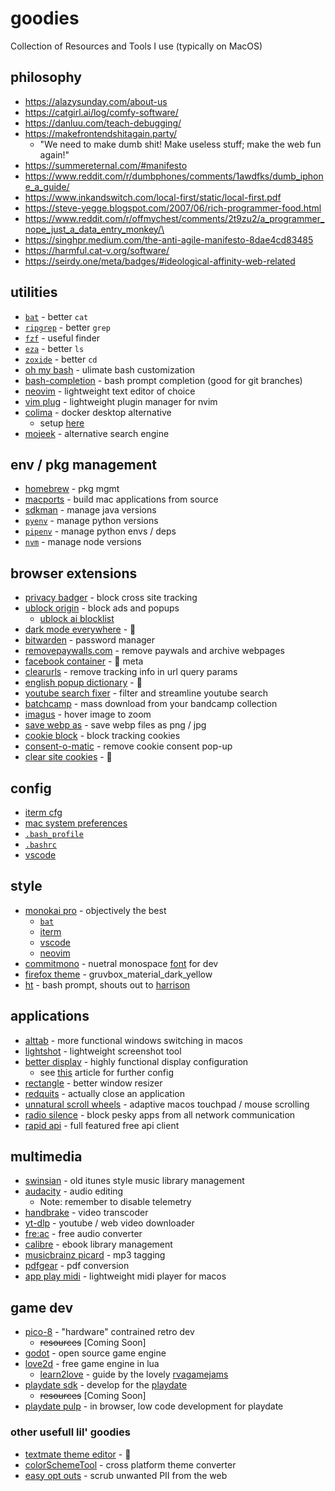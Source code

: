 # goodies
Collection of Resources and Tools I use (typically on MacOS)

## philosophy
* https://alazysunday.com/about-us
* https://catgirl.ai/log/comfy-software/
* https://danluu.com/teach-debugging/
* https://makefrontendshitagain.party/
    * "We need to make dumb shit! Make useless stuff; make the web fun again!" 
* https://summereternal.com/#manifesto
* https://www.reddit.com/r/dumbphones/comments/1awdfks/dumb_iphone_a_guide/
* https://www.inkandswitch.com/local-first/static/local-first.pdf
* https://steve-yegge.blogspot.com/2007/06/rich-programmer-food.html
* https://www.reddit.com/r/offmychest/comments/2t9zu2/a_programmer_nope_just_a_data_entry_monkey/\
* https://singhpr.medium.com/the-anti-agile-manifesto-8dae4cd83485
* https://harmful.cat-v.org/software/
* https://seirdy.one/meta/badges/#ideological-affinity-web-related

## utilities
* [`bat`](https://github.com/sharkdp/bat) - better `cat`
* [`ripgrep`](https://github.com/BurntSushi/ripgrep) - better `grep`
* [`fzf`](https://github.com/junegunn/fzf) - useful finder
* [`eza`](https://github.com/eza-community/eza) - better `ls`
* [`zoxide`](https://github.com/ajeetdsouza/zoxide) - better `cd`
* [oh my bash](https://ohmybash.nntoan.com/) - ulimate bash customization
* [bash-completion](https://formulae.brew.sh/formula/bash-completion) - bash prompt completion (good for git branches)
* [neovim](https://neovim.io/) - lightweight text editor of choice
* [vim plug](https://github.com/junegunn/vim-plug) - lightweight plugin manager for nvim
* [colima](https://github.com/abiosoft/colima) - docker desktop alternative
    * setup [here](https://gist.github.com/jennymaeleidig/e44f0e57e810b0ef75a2c5c17ef03fa3)
* [mojeek](https://www.mojeek.com/) - alternative search engine

## env / pkg management
* [homebrew](https://brew.sh/) - pkg mgmt
* [macports](https://www.macports.org/) - build mac applications from source
* [sdkman](https://sdkman.io/) - manage java versions
* [`pyenv`](https://github.com/pyenv/pyenv) - manage python versions
* [`pipenv`](https://pipenv.pypa.io/en/latest/) - manage python envs / deps
* [`nvm`](https://github.com/nvm-sh/nvm) - manage node versions

## browser extensions
* [privacy badger](https://privacybadger.org/) - block cross site tracking
* [ublock origin](https://ublockorigin.com/) - block ads and popups
    * [ublock ai blocklist](https://github.com/laylavish/uBlockOrigin-HUGE-AI-Blocklist)
* [dark mode everywhere](https://www.petasittek.com/dark-mode-everywhere/) - 🌙
* [bitwarden](https://bitwarden.com/) - password manager
* [removepaywalls.com](https://removepaywalls.com/) - remove paywals and archive webpages
* [facebook container](https://addons.mozilla.org/en-US/firefox/addon/facebook-container/) - 🚫 meta 
* [clearurls](https://github.com/ClearURLs/Addon) - remove tracking info in url query params
* [english popup dictionary](https://krv5vignesh.github.io/) - 📖
* [youtube search fixer](https://phoennix.gitlab.io/youtubesearchfix/) - filter and streamline youtube search
* [batchcamp](https://deejay.tools/) - mass download from your bandcamp collection
* [imagus](https://www.reddit.com/r/imagus/) - hover image to zoom
* [save webp as](https://github.com/jscher2000/Save-webP-as-extension) - save webp files as png / jpg
* [cookie block](https://github.com/dibollinger/CookieBlock) - block tracking cookies
* [consent-o-matic](https://consentomatic.au.dk/) - remove cookie consent pop-up
* [clear site cookies](https://addons.mozilla.org/en-US/firefox/addon/clear-site-cookies/) - 🍪

## config
* [iterm cfg](https://github.com/jennymaeleidig/dev-goodies/blob/main/config/iterm/Default.json)
* [mac system preferences](https://github.com/jennymaeleidig/dev-goodies/blob/main/config/mac/Preferences.zip) 
* [`.bash_profile`](https://github.com/jennymaeleidig/dev-goodies/blob/main/config/bash/.bash_profile)
* [`.bashrc`](https://github.com/jennymaeleidig/dev-goodies/blob/main/config/bash/.bashrc)
* [vscode](https://github.com/jennymaeleidig/dev-goodies/blob/main/config/vs-code/Default.code-profile)

## style
* [monokai pro](https://monokai.pro/) - objectively the best
    * [`bat`](https://github.com/jennymaeleidig/dev-goodies/blob/main/style/bat/Monokai%20Proish.tmTheme)
    * [iterm](https://github.com/jennymaeleidig/dev-goodies/blob/main/style/iterm/Monokai_Pro.itermcolors)
    * [vscode](https://monokai.pro/vscode)
    * [neovim](https://github.com/loctvl842/monokai-pro.nvim?tab=readme-ov-file#-pro)
* [commitmono](https://commitmono.com/) - nuetral monospace [font](https://github.com/jennymaeleidig/dev-goodies/blob/main/style/font/CommitMonoV143.zip) for dev
* [firefox theme](https://addons.mozilla.org/en-US/firefox/addon/gruvbox_material_dark_yellow/) - gruvbox_material_dark_yellow
* [ht](https://github.com/ohmybash/oh-my-bash/wiki/Themes#ht) - bash prompt, shouts out to [harrison](https://github.com/HarrisonGagnon)

## applications
* [alttab](https://alt-tab-macos.netlify.app/) - more functional windows switching in macos
* [lightshot](https://app.prntscr.com/en/index.html) - lightweight screenshot tool
* [better display](https://github.com/waydabber/BetterDisplay) - highly functional display configuration
    * see [this](https://github.com/waydabber/BetterDisplay/wiki/Eye-care:-prevent-PWM-and-or-temporal-dithering) article for  further config
* [rectangle](https://rectangleapp.com/) - better window resizer
* [redquits](http://carsten-mielke.com/redquits.html) - actually close an application
* [unnatural scroll wheels](https://github.com/ther0n/UnnaturalScrollWheels) - adaptive macos touchpad / mouse scrolling
* [radio silence](https://radiosilenceapp.com/) - block pesky apps from all network communication
* [rapid api](https://paw.cloud/) - full featured free api client

## multimedia
* [swinsian](https://swinsian.com/) - old itunes style music library management
* [audacity](https://www.audacityteam.org/) - audio editing
    * Note: remember to disable telemetry
* [handbrake](https://handbrake.fr/) - video transcoder
* [yt-dlp](https://ytdl-org.github.io/youtube-dl/) - youtube / web video downloader
* [fre:ac](https://github.com/enzo1982/freac) - free audio converter
* [calibre](https://calibre-ebook.com/) - ebook library management
* [musicbrainz picard](https://picard.musicbrainz.org/) - mp3 tagging
* [pdfgear](https://www.pdfgear.com/) - pdf conversion
* [app play midi](https://github.com/benwiggy/applaymidi) - lightweight midi player for macos

## game dev
* [pico-8](https://www.lexaloffle.com/pico-8.php) - "hardware" contrained retro dev
    * ~~resources~~ [Coming Soon]
* [godot](https://godotengine.org/) - open source game engine
* [love2d](https://love2d.org/) - free game engine in lua
    * [learn2love](https://rvagamejams.com/learn2love/) - guide by the lovely [rvagamejams]()
* [playdate sdk](https://play.date/dev/) - develop for the [playdate](https://play.date/)
    * ~~resources~~ [Coming Soon]
* [playdate pulp](https://play.date/pulp/) - in browser, low code development for playdate

### other usefull lil' goodies
* [textmate theme editor](https://tmtheme-editor.glitch.me) - 🎨
* [colorSchemeTool](https://github.com/JetBrains/colorSchemeTool) - cross platform theme converter
* [easy opt outs](https://easyoptouts.com/) - scrub unwanted PII from the web